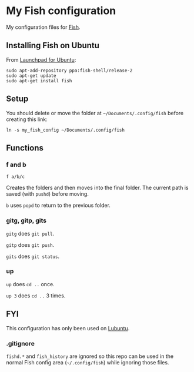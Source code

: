 # My Fish configuration

My configuration files for [Fish](http://fishshell.com/).


## Installing Fish on Ubuntu

From [Launchpad for Ubuntu](https://launchpad.net/~fish-shell/+archive/ubuntu/release-2):

	sudo apt-add-repository ppa:fish-shell/release-2
	sudo apt-get update
	sudo apt-get install fish


## Setup

You should delete or move the folder at `~/Documents/.config/fish`
before creating this link:

	ln -s my_fish_config ~/Documents/.config/fish


## Functions

### f and b

	f a/b/c

Creates the folders and then moves into the final folder.
The current path is saved (with `pushd`) before moving.

`b` uses `popd` to return to the previous folder.


### gitg, gitp, gits

`gitg` does `git pull`.

`gitp` does `git push`.

`gits` does `git status`.


### up

`up` does `cd ..` once.

`up 3` does `cd ..` 3 times.


## FYI

This configuration has only been used on [Lubuntu](http://lubuntu.net/).


### .gitignore

`fishd.*` and `fish_history` are ignored so this repo can be used in the
normal Fish config area (`~/.config/fish`) while ignoring those files.
